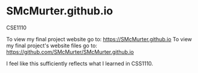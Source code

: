 # SMcMurter.github.io
CSE1110


To view my final project website go to: https://SMcMurter.github.io
To view my final project's website files go to: https://github.com/SMcMurter/SMcMurter.github.io

I feel like this sufficiently reflects what I learned in CSS1110.
